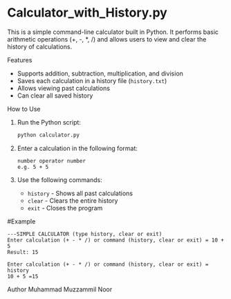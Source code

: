 # Calculator_with_History.py

This is a simple command-line calculator built in Python. It performs basic arithmetic operations (+, -, *, /) and allows users to view and clear the history of calculations.

Features

- Supports addition, subtraction, multiplication, and division
- Saves each calculation in a history file (`history.txt`)
- Allows viewing past calculations
- Can clear all saved history

How to Use

1. Run the Python script:
   ```bash
   python calculator.py
   ```

2. Enter a calculation in the following format:
   ```
   number operator number
   e.g. 5 + 5
   ```

3. Use the following commands:
   - `history` - Shows all past calculations
   - `clear` - Clears the entire history
   - `exit` - Closes the program

#Example
```
---SIMPLE CALCULATOR (type history, clear or exit)
Enter calculation (+ - * /) or command (history, clear or exit) = 10 + 5
Result: 15

Enter calculation (+ - * /) or command (history, clear or exit) = history
10 + 5 =15
```
Author
Muhammad Muzzammil Noor

